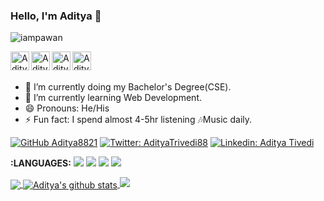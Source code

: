 ### Hello, I'm Aditya 👋
<p align="left"> <img src="https://komarev.com/ghpvc/?username=Aditya8821&label=Views&color=blue&style=plastic" alt="iampawan" /> </p>

<a href="https://www.linkedin.com/in/aditya-trivedi-032090164/">
  <img align="left" alt="Aditya's Linkdein" width="30px" src="https://img.icons8.com/color/480/000000/linkedin.png" />
</a>

<a href="https://twitter.com/AdityaTrivedi88">
  <img align="left" alt="Aditya's Twitter" width="30px" src="https://img.icons8.com/color/480/000000/twitter--v2.png" />
</a>

<a href="https://instagram.com/aditya8__8/">
  <img align="left" alt="Aditya's Instagram" width="30px" src="https://img.icons8.com/color/480/000000/instagram-new--v2.png" />
</a>

<a href="https://www.facebook.com/aditya.trivedi.73700/">
  <img align="left" alt="Aditya's Facebook" width="30px" src="https://img.icons8.com/color/480/000000/facebook-circled--v4.png" />
</a>

<br/>
<br/>

- 🔭 I’m currently doing my Bachelor's Degree(CSE).
- 🌱 I’m currently learning Web Development.
- 😄 Pronouns: He/His
- ⚡ Fun fact: I spend almost 4-5hr listening 🎶Music daily.
 
[![GitHub Aditya8821](https://img.shields.io/github/followers/Aditya8821?label=follow&style=social)](https://github.com/Aditya8821)
[![Twitter: AdityaTrivedi88](https://img.shields.io/twitter/follow/AdityaTrivedi88?style=social)](https://twitter.com/AdityaTrivedi88)
[![Linkedin: Aditya Tivedi](https://img.shields.io/badge/-imthepk-blue?style=flat-square&logo=Linkedin&logoColor=white&link=https://www.linkedin.com/in/aditya-trivedi-032090164/)](https://www.linkedin.com/in/aditya-trivedi-032090164/)

**:LANGUAGES:**
<code><a href="https://en.wikipedia.org/wiki/C_(programming_language)"><img src="https://img.icons8.com/color/48/000000/c-programming.png"/></a></code>
<code><a href="https://www.python.org/"><img src="https://img.icons8.com/color/48/000000/python.png"></a></code>
<code><a href="https://en.wikipedia.org/wiki/HTML"><img src="https://img.icons8.com/color/48/000000/html-5.png"></a></code>
<code><a href="https://en.wikipedia.org/wiki/CSS"><img src="https://img.icons8.com/color/48/000000/css3.png"></a></code>

<a href="https://github.com/Aditya8821">
  <img align="center" src="https://github-readme-stats.vercel.app/api/top-langs/?username=Aditya8821&theme=dark&hide_langs_below=1" />
</a>
<a href="https://github.com/Aditya8821">
 <img align="center" src="https://github-readme-stats.vercel.app/api?username=Aditya8821&&show_icons=true&title_color=ffffff&icon_color=bb2acf&text_color=daf7dc&bg_color=151515" alt="Aditya's github stats"/>
</a>


<a href="https://github.com/Aditya8821/github-readme-streak-stats">
    <img src="https://github-readme-streak-stats.herokuapp.com/?user=Aditya8821&theme=dark&hide_border=true&background=0D1117&stroke=0000"/>
  </a>
